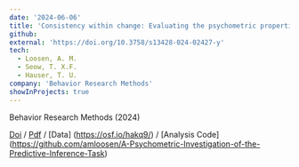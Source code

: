 ```yaml
---
date: '2024-06-06'
title: 'Consistency within change: Evaluating the psychometric properties of a widely-used predictive-inference task'
github:
external: 'https://doi.org/10.3758/s13428-024-02427-y'
tech:
  - Loosen, A. M.
  - Seow, T. X.F.
  - Hauser, T. U.
company: 'Behavior Research Methods'
showInProjects: true
---
```


Behavior Research Methods (2024)

[Doi](https://doi.org/10.3758/s13428-024-02427-y) / [Pdf](/files/2024-06-06-Consistency-within-change.pdf) / [Data] (https://osf.io/hakq9/) / [Analysis Code] (https://github.com/amloosen/A-Psychometric-Investigation-of-the-Predictive-Inference-Task)
